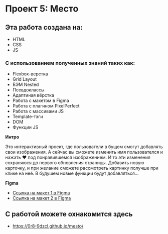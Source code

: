 # Проект 5: Место

## Эта работа создана на:
* HTML
* CSS
* JS

### С использованием полученных знаний таких как:
* Flexbox-верстка
* Grid Layout
* БЭМ Nested
* Псевдоклассы
* Адаптиная вёрстка
* Работа с макетом в Figma
* Работа с плагином PixelPerfect
* Работа с массивами JS
* Template-тэги
* DOM
* Функции JS

**Интро**

Это интерактивный проект, где пользователи в бущем смогут добавлять свои изображения.
А сейчас вы сможете изменить имя пользователся и нажать ♥ под понравившемся изображением. И то эти изменения сохраняюся до первого обновления страницы.
Добавить новую карточку, и при желание сможете рассмотреть картинку получше при клике на неё.
В будушем новые функции будут добавляться...

**Figma**

* [Ссылка на макет 1 в Figma](https://www.figma.com/file/StZjf8HnoeLdiXS7dYrLAh/JavaScript.-Sprint-4)
* [Ссылка на макет 2 в Figma](https://www.figma.com/file/bjyvbKKJN2naO0ucURl2Z0/JavaScript.-Sprint-5)


## С работой можете охнакомится здесь

* https://0r8-9dzcl.github.io/mesto/
